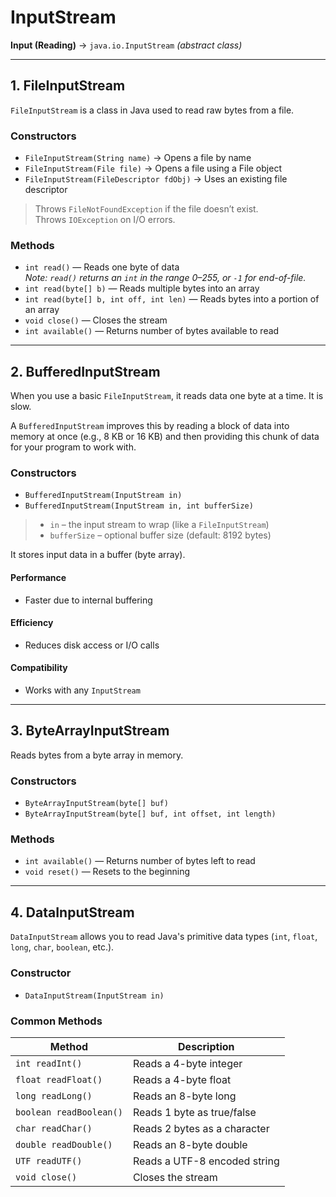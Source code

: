 # InputStream

**Input (Reading)** → `java.io.InputStream` *(abstract class)*

---

## 1. FileInputStream

`FileInputStream` is a class in Java used to read raw bytes from a file.

### Constructors

- `FileInputStream(String name)` → Opens a file by name  
- `FileInputStream(File file)` → Opens a file using a File object  
- `FileInputStream(FileDescriptor fdObj)` → Uses an existing file descriptor

> Throws `FileNotFoundException` if the file doesn’t exist.  
> Throws `IOException` on I/O errors.

### Methods

- `int read()` — Reads one byte of data  
  *Note: `read()` returns an `int` in the range 0–255, or `-1` for end-of-file.*
- `int read(byte[] b)` — Reads multiple bytes into an array  
- `int read(byte[] b, int off, int len)` — Reads bytes into a portion of an array  
- `void close()` — Closes the stream  
- `int available()` — Returns number of bytes available to read

---

## 2. BufferedInputStream

When you use a basic `FileInputStream`, it reads data one byte at a time. It is slow.

A `BufferedInputStream` improves this by reading a block of data into memory at once (e.g., 8 KB or 16 KB) and then providing this chunk of data for your program to work with.

### Constructors

- `BufferedInputStream(InputStream in)`  
- `BufferedInputStream(InputStream in, int bufferSize)`

> - `in` – the input stream to wrap (like a `FileInputStream`)  
> - `bufferSize` – optional buffer size (default: 8192 bytes)

It stores input data in a buffer (byte array).

#### Performance

- Faster due to internal buffering

#### Efficiency

- Reduces disk access or I/O calls

#### Compatibility

- Works with any `InputStream`

---

## 3. ByteArrayInputStream

Reads bytes from a byte array in memory.

### Constructors

- `ByteArrayInputStream(byte[] buf)`  
- `ByteArrayInputStream(byte[] buf, int offset, int length)`

### Methods

- `int available()` — Returns number of bytes left to read  
- `void reset()` — Resets to the beginning

---

## 4. DataInputStream

`DataInputStream` allows you to read Java's primitive data types (`int`, `float`, `long`, `char`, `boolean`, etc.).

### Constructor

- `DataInputStream(InputStream in)`

### Common Methods

| Method              | Description                          |
|---------------------|--------------------------------------|
| `int readInt()`     | Reads a 4-byte integer               |
| `float readFloat()` | Reads a 4-byte float                 |
| `long readLong()`   | Reads an 8-byte long                 |
| `boolean readBoolean()` | Reads 1 byte as true/false     |
| `char readChar()`   | Reads 2 bytes as a character         |
| `double readDouble()` | Reads an 8-byte double            |
| `UTF readUTF()`     | Reads a UTF-8 encoded string         |
| `void close()`      | Closes the stream                    |
